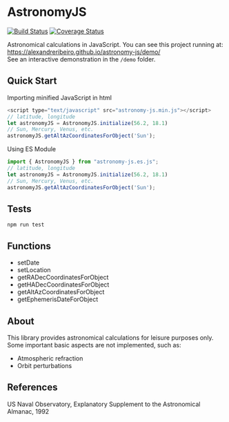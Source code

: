 AstronomyJS
===========

[![Build Status](https://travis-ci.org/alexandreribeiro/astronomy.js.svg?branch=master)](https://travis-ci.org/alexandreribeiro/astronomy.js)
[![Coverage Status](https://coveralls.io/repos/github/alexandreribeiro/astronomy.js/badge.svg?branch=master&service=github)](https://coveralls.io/github/alexandreribeiro/astronomy.js?branch=master)

Astronomical calculations in JavaScript.
You can see this project running at: <https://alexandreribeiro.github.io/astronomy-js/demo/>  
See an interactive demonstration in the `/demo` folder.

## Quick Start
Importing minified JavaScript in html

```javascript
<script type="text/javascript" src="astronomy-js.min.js"></script>
// latitude, longitude
let astronomyJS = AstronomyJS.initialize(56.2, 18.1)
// Sun, Mercury, Venus, etc.
astronomyJS.getAltAzCoordinatesForObject('Sun');
```

Using ES Module
```javascript
import { AstronomyJS } from "astronomy-js.es.js";
// latitude, longitude
let astronomyJS = AstronomyJS.initialize(56.2, 18.1)
// Sun, Mercury, Venus, etc.
astronomyJS.getAltAzCoordinatesForObject('Sun');
```

## Tests

`npm run test`

## Functions

- setDate
- setLocation
- getRADecCoordinatesForObject
- getHADecCoordinatesForObject
- getAltAzCoordinatesForObject
- getEphemerisDateForObject

## About

This library provides astronomical calculations for leisure purposes only.
Some important basic aspects are not implemented, such as:
- Atmospheric refraction
- Orbit perturbations

## References
US Naval Observatory, Explanatory Supplement to the Astronomical Almanac, 1992
